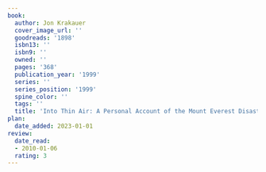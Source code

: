```yaml
---
book:
  author: Jon Krakauer
  cover_image_url: ''
  goodreads: '1898'
  isbn13: ''
  isbn9: ''
  owned: ''
  pages: '368'
  publication_year: '1999'
  series: ''
  series_position: '1999'
  spine_color: ''
  tags: ''
  title: 'Into Thin Air: A Personal Account of the Mount Everest Disaster'
plan:
  date_added: 2023-01-01
review:
  date_read:
  - 2010-01-06
  rating: 3
---
```

